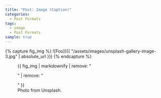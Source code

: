 ```yaml
---
title: "Post: Image (Caption)"
categories:
  - Post Formats
tags:
  - image
  - Post Formats
sample: true
---
```


{% capture fig_img %}
![Foo]({{ "/assets/images/unsplash-gallery-image-3.jpg" | absolute_url }})
{% endcapture %}

<figure>
  {{ fig_img | markdownify | remove: "<p>" | remove: "</p>" }}
  <figcaption>Photo from Unsplash.</figcaption>
</figure>